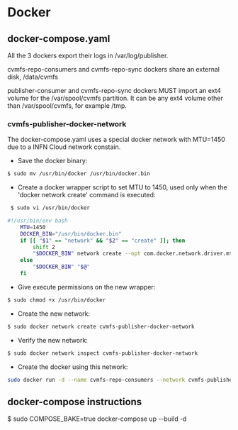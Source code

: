 # Docker 
## docker-compose.yaml

All the 3 dockers export their logs in /var/log/publisher.

cvmfs-repo-consumers and cvmfs-repo-sync dockers share an external disk, /data/cvmfs

publisher-consumer and cvmfs-repo-sync dockers MUST import an ext4 volume for the /var/spool/cvmfs partition. It can be any ext4 volume other than /var/spool/cvmfs, for example /tmp.


### cvmfs-publisher-docker-network

The docker-compose.yaml uses a special docker network with MTU=1450 due to a INFN Cloud network constain.

- Save the docker binary:
```bash
$ sudo mv /usr/bin/docker /usr/bin/docker.bin
``` 

- Create a docker wrapper script to set MTU to 1450, used only when the 'docker network create' command is executed:
```bash
 $ sudo vi /usr/bin/docker
```
```bash
#!/usr/bin/env bash
    MTU=1450
    DOCKER_BIN="/usr/bin/docker.bin" 
    if [[ "$1" == "network" && "$2" == "create" ]]; then
        shift 2
        "$DOCKER_BIN" network create --opt com.docker.network.driver.mtu="$MTU" "$@"
    else
        "$DOCKER_BIN" "$@"
    fi
```


- Give execute permissions on the new wrapper:
```bash
$ sudo chmod +x /usr/bin/docker
```

- Create the new network:
```bash
$ sudo docker network create cvmfs-publisher-docker-network
```

- Verify the new network:
```bash
$ sudo docker network inspect cvmfs-publisher-docker-network
```

- Create the docker using this network:
```bash
sudo docker run -d --name cvmfs-repo-consumers --network cvmfs-publisher-docker-network -v /var/log/publisher:/var/log/publisher -v /data/cvmfs:/data/cvmfs cvmfs-repo-consumers
```



## docker-compose instructions

$ sudo COMPOSE_BAKE=true docker-compose up --build -d


